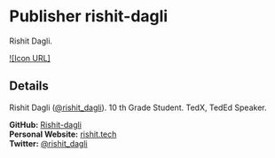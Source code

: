# Publisher rishit-dagli
Rishit Dagli.

[![Icon URL]](https://avatars3.githubusercontent.com/u/39672672?s=460&u=315923c86d9e20cca52085af7eb3190c5bb263e7&v=4)

## Details
Rishit Dagli ([@rishit_dagli](https://twitter.com/rishit_dagli)).
10 th Grade Student.
TedX, TedEd Speaker.

**GitHub:** [Rishit-dagli](https://github.com/Rishit-dagli)\
**Personal Website:** [rishit.tech](https://www.rishit.tech)\
**Twitter:** [@rishit_dagli](https://twitter.com/rishit_dagli)
